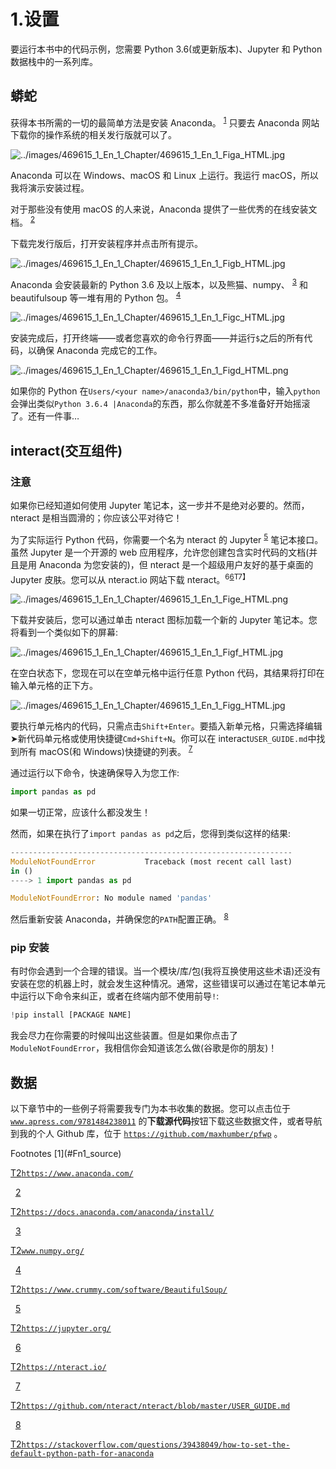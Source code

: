 # 1.设置

要运行本书中的代码示例，您需要 Python 3.6(或更新版本)、Jupyter 和 Python 数据栈中的一系列库。

## 蟒蛇

获得本书所需的一切的最简单方法是安装 Anaconda。 <sup>[1](#Fn1)</sup> 只要去 Anaconda 网站下载你的操作系统的相关发行版就可以了。

![../images/469615_1_En_1_Chapter/469615_1_En_1_Figa_HTML.jpg](../images/469615_1_En_1_Chapter/469615_1_En_1_Figa_HTML.jpg)

Anaconda 可以在 Windows、macOS 和 Linux 上运行。我运行 macOS，所以我将演示安装过程。

对于那些没有使用 macOS 的人来说，Anaconda 提供了一些优秀的在线安装文档。 <sup>[2](#Fn2)</sup>

下载完发行版后，打开安装程序并点击所有提示。

![../images/469615_1_En_1_Chapter/469615_1_En_1_Figb_HTML.jpg](../images/469615_1_En_1_Chapter/469615_1_En_1_Figb_HTML.jpg)

Anaconda 会安装最新的 Python 3.6 及以上版本，以及熊猫、numpy、 <sup>[3](#Fn3)</sup> 和 beautifulsoup 等一堆有用的 Python 包。 <sup>[4](#Fn4)</sup>

![../images/469615_1_En_1_Chapter/469615_1_En_1_Figc_HTML.jpg](../images/469615_1_En_1_Chapter/469615_1_En_1_Figc_HTML.jpg)

安装完成后，打开终端——或者您喜欢的命令行界面——并运行`$`之后的所有代码，以确保 Anaconda 完成它的工作。

![../images/469615_1_En_1_Chapter/469615_1_En_1_Figd_HTML.png](../images/469615_1_En_1_Chapter/469615_1_En_1_Figd_HTML.png)

如果你的 Python 在`Users/<your name>/anaconda3/bin/python`中，输入`python`会弹出类似`Python 3.6.4 |Anaconda`的东西，那么你就差不多准备好开始摇滚了。还有一件事…

## interact(交互组件)

### 注意

如果你已经知道如何使用 Jupyter 笔记本，这一步并不是绝对必要的。然而，nteract 是相当圆滑的；你应该公平对待它！

为了实际运行 Python 代码，你需要一个名为 nteract 的 Jupyter <sup>[5](#Fn5)</sup> 笔记本接口。虽然 Jupyter 是一个开源的 web 应用程序，允许您创建包含实时代码的文档(并且是用 Anaconda 为您安装的)，但 nteract 是一个超级用户友好的基于桌面的 Jupyter 皮肤。您可以从 nteract.io 网站下载 nteract。<sup>6[6](#Fn6)T7】</sup>

![../images/469615_1_En_1_Chapter/469615_1_En_1_Fige_HTML.png](../images/469615_1_En_1_Chapter/469615_1_En_1_Fige_HTML.png)

下载并安装后，您可以通过单击 nteract 图标加载一个新的 Jupyter 笔记本。您将看到一个类似如下的屏幕:

![../images/469615_1_En_1_Chapter/469615_1_En_1_Figf_HTML.jpg](../images/469615_1_En_1_Chapter/469615_1_En_1_Figf_HTML.jpg)

在空白状态下，您现在可以在空单元格中运行任意 Python 代码，其结果将打印在输入单元格的正下方。

![../images/469615_1_En_1_Chapter/469615_1_En_1_Figg_HTML.jpg](../images/469615_1_En_1_Chapter/469615_1_En_1_Figg_HTML.jpg)

要执行单元格内的代码，只需点击`Shift+Enter`。要插入新单元格，只需选择编辑➤新代码单元格或使用快捷键`Cmd+Shift+N`。你可以在 interact`USER_GUIDE.md`中找到所有 macOS(和 Windows)快捷键的列表。 <sup>[7](#Fn7)</sup>

通过运行以下命令，快速确保导入为您工作:

```py
import pandas as pd

```

如果一切正常，应该什么都没发生！

然而，如果在执行了`import pandas as pd`之后，您得到类似这样的结果:

```py
---------------------------------------------------------------
ModuleNotFoundError           Traceback (most recent call last)
in ()
----> 1 import pandas as pd

ModuleNotFoundError: No module named 'pandas'

```

然后重新安装 Anaconda，并确保您的`PATH`配置正确。 <sup>[8](#Fn8)</sup>

### pip 安装

有时你会遇到一个合理的错误。当一个模块/库/包(我将互换使用这些术语)还没有安装在您的机器上时，就会发生这种情况。通常，这些错误可以通过在笔记本单元中运行以下命令来纠正，或者在终端内部不使用前导`!`:

```py
!pip install [PACKAGE NAME]

```

我会尽力在你需要的时候叫出这些装置。但是如果你点击了`ModuleNotFoundError`，我相信你会知道该怎么做(谷歌是你的朋友)！

## 数据

以下章节中的一些例子将需要我专门为本书收集的数据。您可以点击位于 [`www.apress.com/9781484238011`](http://www.apress.com/9781484238011) 的**下载源代码**按钮下载这些数据文件，或者导航到我的个人 Github 库，位于 [`https://github.com/maxhumber/pfwp`](https://github.com/maxhumber/pfwp) 。

<aside class="FootnoteSection" epub:type="footnotes">Footnotes [1](#Fn1_source)

[T2`https://www.anaconda.com/`](https://www.anaconda.com/)

  [2](#Fn2_source)

[T2`https://docs.anaconda.com/anaconda/install/`](https://docs.anaconda.com/anaconda/install/)

  [3](#Fn3_source)

[T2`www.numpy.org/`](http://www.numpy.org/)

  [4](#Fn4_source)

[T2`https://www.crummy.com/software/BeautifulSoup/`](https://www.crummy.com/software/BeautifulSoup/)

  [5](#Fn5_source)

[T2`https://jupyter.org/`](https://jupyter.org/)

  [6](#Fn6_source)

[T2`https://nteract.io/`](https://nteract.io/)

  [7](#Fn7_source)

[T2`https://github.com/nteract/nteract/blob/master/USER_GUIDE.md`](https://github.com/nteract/nteract/blob/master/USER_GUIDE.md)

  [8](#Fn8_source)

[T2`https://stackoverflow.com/questions/39438049/how-to-set-the-default-python-path-for-anaconda`](https://stackoverflow.com/questions/39438049/how-to-set-the-default-python-path-for-anaconda)

 </aside>